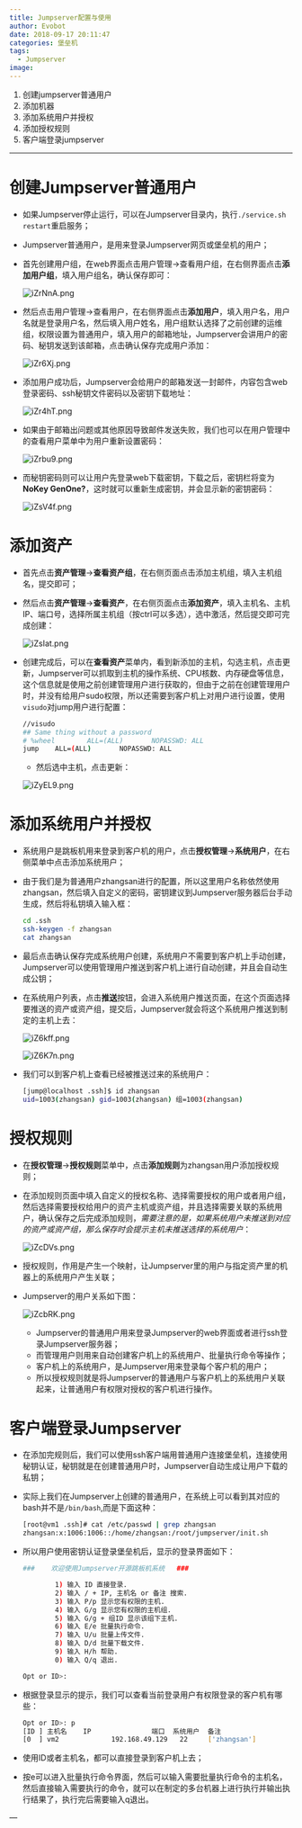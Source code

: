 ```yaml
---
title: Jumpserver配置与使用
author: Evobot
date: 2018-09-17 20:11:47
categories: 堡垒机
tags:
  - Jumpserver
image:
---
```


1. 创建jumpserver普通用户
2. 添加机器
3. 添加系统用户并授权
4. 添加授权规则
5. 客户端登录jumpserver

---

# 创建Jumpserver普通用户

- 如果Jumpserver停止运行，可以在Jumpserver目录内，执行`./service.sh restart`重启服务；

- Jumpserver普通用户，是用来登录Jumpserver网页或堡垒机的用户；

- 首先创建用户组，在web界面点击用户管理->查看用户组，在右侧界面点击**添加用户组**，填入用户组名，确认保存即可：

  ![iZrNnA.png](https://s1.ax1x.com/2018/09/17/iZrNnA.png)

- 然后点击用户管理->查看用户，在右侧界面点击**添加用户**，填入用户名，用户名就是登录用户名，然后填入用户姓名，用户组默认选择了之前创建的运维组，权限设置为普通用户，填入用户的邮箱地址，Jumpserver会讲用户的密码、秘钥发送到该邮箱，点击确认保存完成用户添加：

  ![iZr6Xj.png](https://s1.ax1x.com/2018/09/17/iZr6Xj.png)

- 添加用户成功后，Jumpserver会给用户的邮箱发送一封邮件，内容包含web登录密码、ssh秘钥文件密码以及密钥下载地址：

  ![iZr4hT.png](https://s1.ax1x.com/2018/09/17/iZr4hT.png)

- 如果由于邮箱出问题或其他原因导致邮件发送失败，我们也可以在用户管理中的查看用户菜单中为用户重新设置密码：

  ![iZrbu9.png](https://s1.ax1x.com/2018/09/17/iZrbu9.png)

- 而秘钥密码则可以让用户先登录web下载密钥，下载之后，密钥栏将变为**NoKey GenOne?**，这时就可以重新生成密钥，并会显示新的密钥密码：

  ![iZsV4f.png](https://s1.ax1x.com/2018/09/17/iZsV4f.png)

# 添加资产

- 首先点击**资产管理**->**查看资产组**，在右侧页面点击添加主机组，填入主机组名，提交即可；

- 然后点击**资产管理**->**查看资产**，在右侧页面点击**添加资产**，填入主机名、主机IP、端口号，选择所属主机组（按ctrl可以多选），选中激活，然后提交即可完成创建：

  ![iZsIat.png](https://s1.ax1x.com/2018/09/17/iZsIat.png)

- 创建完成后，可以在**查看资产**菜单内，看到新添加的主机，勾选主机，点击更新，Jumpserver可以抓取到主机的操作系统、CPU核数、内存硬盘等信息，这个信息就是使用之前创建管理用户进行获取的，但由于之前在创建管理用户时，并没有给用户sudo权限，所以还需要到客户机上对用户进行设置，使用`visudo`对jump用户进行配置：

  ```bash
  //visudo
  ## Same thing without a password
  # %wheel        ALL=(ALL)       NOPASSWD: ALL
  jump    ALL=(ALL)       NOPASSWD: ALL
  
  ```

  - 然后选中主机，点击更新：

  ![iZyEL9.png](https://s1.ax1x.com/2018/09/17/iZyEL9.png)

  

# 添加系统用户并授权

- 系统用户是跳板机用来登录到客户机的用户，点击**授权管理**->**系统用户**，在右侧菜单中点击添加系统用户；

- 由于我们是为普通用户zhangsan进行的配置，所以这里用户名称依然使用zhangsan，然后填入自定义的密码，密钥建议到Jumpserver服务器后台手动生成，然后将私钥填入输入框：

  ```bash
  cd .ssh
  ssh-keygen -f zhangsan
  cat zhangsan
  ```

- 最后点击确认保存完成系统用户创建，系统用户不需要到客户机上手动创建，Jumpserver可以使用管理用户推送到客户机上进行自动创建，并且会自动生成公钥；

- 在系统用户列表，点击**推送**按钮，会进入系统用户推送页面，在这个页面选择要推送的资产或资产组，提交后，Jumpserver就会将这个系统用户推送到制定的主机上去：

  ![iZ6kff.png](https://s1.ax1x.com/2018/09/17/iZ6kff.png)

  ![iZ6K7n.png](https://s1.ax1x.com/2018/09/17/iZ6K7n.png)

- 我们可以到客户机上查看已经被推送过来的系统用户：

  ```bash
  [jump@localhost .ssh]$ id zhangsan
  uid=1003(zhangsan) gid=1003(zhangsan) 组=1003(zhangsan)
  
  ```

# 授权规则

- 在**授权管理**->**授权规则**菜单中，点击**添加规则**为zhangsan用户添加授权规则；

- 在添加规则页面中填入自定义的授权名称、选择需要授权的用户或者用户组，然后选择需要授权给用户的资产主机或资产组，并且选择需要关联的系统用户，确认保存之后完成添加规则，*需要注意的是，如果系统用户未推送到对应的资产或资产组，那么保存时会提示主机未推送选择的系统用户*：

  ![iZcDVs.png](https://s1.ax1x.com/2018/09/17/iZcDVs.png)

- 授权规则，作用是产生一个映射，让Jumpserver里的用户与指定资产里的机器上的系统用户产生关联；

- Jumpserver的用户关系如下图：

  ![iZcbRK.png](https://s1.ax1x.com/2018/09/17/iZcbRK.png)

  - Jumpserver的普通用户用来登录Jumpserver的web界面或者进行ssh登录Jumpserver服务器；
  - 而管理用户则用来自动创建客户机上的系统用户、批量执行命令等操作；
  - 客户机上的系统用户，是Jumpserver用来登录每个客户机的用户；
  - 所以授权规则就是将Jumpserver的普通用户与客户机上的系统用户关联起来，让普通用户有权限对授权的客户机进行操作。

# 客户端登录Jumpserver

- 在添加完规则后，我们可以使用ssh客户端用普通用户连接堡垒机，连接使用秘钥认证，秘钥就是在创建普通用户时，Jumpserver自动生成让用户下载的私钥；

- 实际上我们在Jumpserver上创建的普通用户，在系统上可以看到其对应的bash并不是`/bin/bash`,而是下面这种：

  ```bash
  [root@vm1 .ssh]# cat /etc/passwd | grep zhangsan
  zhangsan:x:1006:1006::/home/zhangsan:/root/jumpserver/init.sh
  
  ```

- 所以用户使用密钥认证登录堡垒机后，显示的登录界面如下：

  ```bash
  ###    欢迎使用Jumpserver开源跳板机系统   ### 
  
          1) 输入 ID 直接登录.
          2) 输入 / + IP, 主机名 or 备注 搜索.
          3) 输入 P/p 显示您有权限的主机.
          4) 输入 G/g 显示您有权限的主机组.
          5) 输入 G/g + 组ID 显示该组下主机.
          6) 输入 E/e 批量执行命令.
          7) 输入 U/u 批量上传文件.
          8) 输入 D/d 批量下载文件.
          9) 输入 H/h 帮助.
          0) 输入 Q/q 退出.
  
  Opt or ID>: 
  
  ```

- 根据登录显示的提示，我们可以查看当前登录用户有权限登录的客户机有哪些：

  ```bash
  Opt or ID>: p
  [ID ] 主机名    IP               端口  系统用户  备注
  [0  ] vm2             192.168.49.129   22     ['zhangsan']  
  
  ```

- 使用ID或者主机名，都可以直接登录到客户机上去；

- 按e可以进入批量执行命令界面，然后可以输入需要批量执行命令的主机名，然后直接输入需要执行的命令，就可以在制定的多台机器上进行执行并输出执行结果了，执行完后需要输入q退出。

—